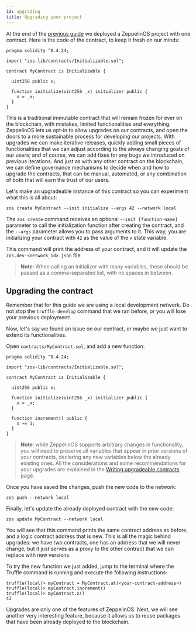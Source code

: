 ```yaml
---
id: upgrading
title: Upgrading your project
---
```


At the end of the [previous guide](deploying) we deployed a ZeppelinOS
project with one contract. Here is the code of the contract, to keep it fresh
on our minds:

```solidity
pragma solidity ^0.4.24;

import "zos-lib/contracts/Initializable.sol";

contract MyContract is Initializable {

  uint256 public x;

  function initialize(uint256 _x) initializer public {
    x = _x;
  }
}
```

This is a traditional immutable contract that will remain frozen for ever on
the blockchain, with mistakes, limited functionalities and everything.
ZeppelinOS lets us opt-in to allow upgrades on our contracts, and open the
doors to a more sustainable process for developing our projects. With upgrades
we can make iterative releases, quickly adding small pieces of functionalities
that we can adjust according to the always changing goals of our users; and of
course, we can add fixes for any bugs we introduced on previous iterations. And
just as with any other contract on the blockchain, we can define governance
mechanisms to decide when and how to upgrade the contracts, that can be manual,
automated, or any combination of both that will earn the trust of our users.

Let's make an upgradeable instance of this contract so you can experiment what
this is all about:

```console
zos create MyContract --init initialize --args 42 --network local
```

The `zos create` command receives an optional `--init [function-name]`
parameter to call the initialization function after creating the contract,
and the `--args` parameter allows you to pass arguments to it. This way, you
are initializing your contract with `42` as the value of the `x` state
variable.

This command will print the address of your contract, and it will update the
`zos.dev-<network_id>.json` file.

> **Note**: When calling an initializer with many variables, these should be
> passed as a comma-separated list, with no spaces in between.

## Upgrading the contract

Remember that for this guide we are using a local development network. Do not
stop the `truffle develop` command that we ran before, or you will lose your
previous deployment!

Now, let's say we found an issue on our contract, or maybe we just want to
extend its functionalities.

Open `contracts/MyContract.sol`, and add a new function:

```solidity
pragma solidity ^0.4.24;

import "zos-lib/contracts/Initializable.sol";

contract MyContract is Initializable {

  uint256 public x;

  function initialize(uint256 _x) initializer public {
    x = _x;
  }

  function increment() public {
    x += 1;
  }
}
```

> **Note**: while ZeppelinOS supports arbitrary changes in functionality,
> you will need to preserve all variables that appear in prior versions of
> your contracts, declaring any new variables below the already existing ones.
> All the considerations and some recommendations for your upgrades are
> explained in the [Writing upgradeable contracts](writing_contracts.md) page.

Once you have saved the changes, push the new code to the network:

```console
zos push --network local
```

Finally, let's update the already deployed contract with the new code:

```console
zos update MyContract --network local
```

You will see that this command prints the same contract address as before, and a logic contract address that is new. This is all the magic behind
upgrades: we have two contracts, one has an address that we will never change, but it just serves as a proxy to the other contract that we can replace with
new versions.

To try the new function we just added, jump to the terminal where the Truffle
command is running and execute the following instructions:

```console
truffle(local)> myContract = MyContract.at(<your-contract-address>)
truffle(local)> myContract.increment()
truffle(local)> myContract.x()
43
```

Upgrades are only one of the features of ZeppelinOS. Next, we will see another
very interesting feature, because it allows us to reuse packages that have been
already deployed to the blockchain.
